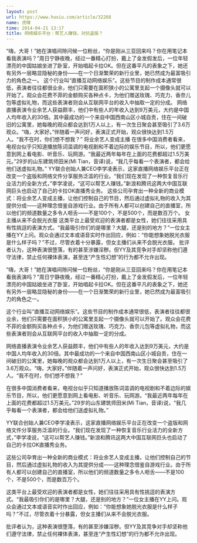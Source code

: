 ```yaml
---
layout: post
url: https://www.huxiu.com/article/32268
name: 虎嗅
time: 2014-04-21 13:17
title: 网络娱乐平台：帮艺人赚钱，对抗盗版？
---
```

“嗨，大哥！”她在演唱间隙问候一位粉丝，“你是刚从三亚回来吗？你在用笔记本看我表演吗？”周日宁静夜晚，经过一番精心打扮，戴上了金发假发后，一位年轻漂亮的中国姑娘坐进了卧室，开始唱起卡拉OK。但在这番平凡的表象之下，她还有另外一层略显隐秘的身份——在一个日渐繁荣的新行业里，她已然成为最富吸引力的角色之一。 这个行业叫“直播互动网络娱乐”。这些节目的制作成本通常很低，表演者往往都很业余，他们只需要在面积狭小的公寓里支起一个摄像头就可以开始了。观众会花费不菲的金额购买各种点卡，为他们赠送玫瑰、巧克力、香奈儿包等虚拟礼物，而这些表演者则会从互联网平台的收入中抽取一定的分成。 网络直播表演令业余艺人获益颇丰，他们中有些人的年收入达到9万美元，大约是中国人均年收入的30倍。其中最成功的一个来自中国西南山区小城自贡，住在一间破旧的公寓里，她每晚的观众都会达到1万人以上，有一次生日聚会甚至吸引了3.6万观众。“嗨，大家好。”伴随着一声问好，表演正式开始，观众很快达到1.5万人。“我不在时，你们想不想我？” 将业余艺人变成主播 在很多中国消费者看来，电视台似乎只知道播放陈词滥调的电视剧和不着边际的娱乐节目，所以，他们更愿意到网上看电影、听音乐、玩网游。“我最近两年每年在上面的花费都超过1.5万美元。”29岁的山东建筑师田米(Mi Tian，音译)说，“我几乎每看一个表演者，都会给他们送虚拟礼物。” YY联合创始人兼CEO李学凌表示，这家直播网络娱乐平台正在改变一个盗版和网络文件分享服务泛滥的行业。“我们现在发现了一种恢复音乐行业活力的全新方式，”李学凌说，“这可以帮艺人赚钱。”新浪和腾讯这两大中国互联网巨头也启动了自己的卡拉OK直播秀业务。 这些公司孕育出一种全新的商业模式：将业余艺人变成主播，让他们控制自己的节目，然后通过虚拟礼物的收入为其提供分成——这种理念借鉴自游戏行业。由于所有人都可以创建自己的直播室，所以他们的频道数量之多令人咂舌——不是100个，不是500个，而是数百万个。 女主播从来不会脱光衣服 这类平台上最受欢迎的表演者都是女性，她们往往采用具有性挑逗的表演方式。“我最吸引你们的是哪里？大腿，还是别的地方？”一位女主播在YY上问。观众会通过文本或语音实时作出回应，例如：“你能想象她脱光衣服是什么样子吗？”不过，尽管衣着十分暴露，但女主播们从来不会脱光衣服。 批评者认为，这种表演很堕落，有的甚至涉嫌淫秽。但YY及其竞争对手却坚称他们遵守法律，禁止任何裸体表演，甚至连“产生性幻想”的行为都不允许出现。

“嗨，大哥！”她在演唱间隙问候一位粉丝，“你是刚从三亚回来吗？你在用笔记本看我表演吗？”周日宁静夜晚，经过一番精心打扮，戴上了金发假发后，一位年轻漂亮的中国姑娘坐进了卧室，开始唱起卡拉OK。但在这番平凡的表象之下，她还有另外一层略显隐秘的身份——在一个日渐繁荣的新行业里，她已然成为最富吸引力的角色之一。

这个行业叫“直播互动网络娱乐”。这些节目的制作成本通常很低，表演者往往都很业余，他们只需要在面积狭小的公寓里支起一个摄像头就可以开始了。观众会花费不菲的金额购买各种点卡，为他们赠送玫瑰、巧克力、香奈儿包等虚拟礼物，而这些表演者则会从互联网平台的收入中抽取一定的分成。

网络直播表演令业余艺人获益颇丰，他们中有些人的年收入达到9万美元，大约是中国人均年收入的30倍。其中最成功的一个来自中国西南山区小城自贡，住在一间破旧的公寓里，她每晚的观众都会达到1万人以上，有一次生日聚会甚至吸引了3.6万观众。“嗨，大家好。”伴随着一声问好，表演正式开始，观众很快达到1.5万人。“我不在时，你们想不想我？”

在很多中国消费者看来，电视台似乎只知道播放陈词滥调的电视剧和不着边际的娱乐节目，所以，他们更愿意到网上看电影、听音乐、玩网游。“我最近两年每年在上面的花费都超过1.5万美元。”29岁的山东建筑师田米(Mi Tian，音译)说，“我几乎每看一个表演者，都会给他们送虚拟礼物。”

YY联合创始人兼CEO李学凌表示，这家直播网络娱乐平台正在改变一个盗版和网络文件分享服务泛滥的行业。“我们现在发现了一种恢复音乐行业活力的全新方式，”李学凌说，“这可以帮艺人赚钱。”新浪和腾讯这两大中国互联网巨头也启动了自己的卡拉OK直播秀业务。

这些公司孕育出一种全新的商业模式：将业余艺人变成主播，让他们控制自己的节目，然后通过虚拟礼物的收入为其提供分成——这种理念借鉴自游戏行业。由于所有人都可以创建自己的直播室，所以他们的频道数量之多令人咂舌——不是100个，不是500个，而是数百万个。

这类平台上最受欢迎的表演者都是女性，她们往往采用具有性挑逗的表演方式。“我最吸引你们的是哪里？大腿，还是别的地方？”一位女主播在YY上问。观众会通过文本或语音实时作出回应，例如：“你能想象她脱光衣服是什么样子吗？”不过，尽管衣着十分暴露，但女主播们从来不会脱光衣服。

批评者认为，这种表演很堕落，有的甚至涉嫌淫秽。但YY及其竞争对手却坚称他们遵守法律，禁止任何裸体表演，甚至连“产生性幻想”的行为都不允许出现。

